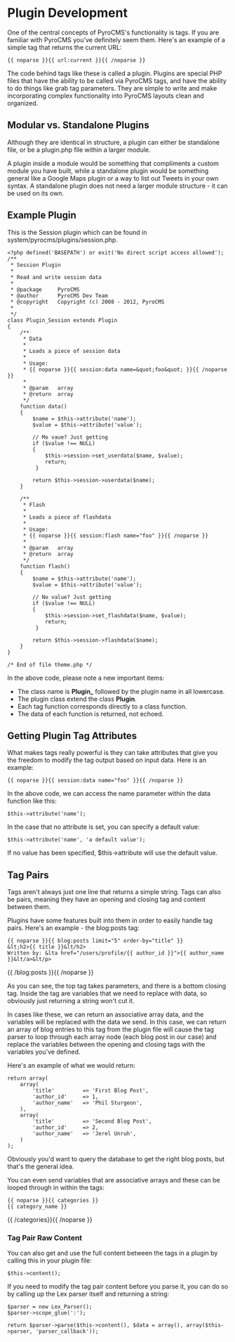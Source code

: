 # Plugin Development

One of the central concepts of PyroCMS's functionality is tags. If you are familiar with PyroCMS you've definitely seem them. Here's an example of a simple tag that returns the current URL:

	{{ noparse }}{{ url:current }}{{ /noparse }}
	
The code behind tags like these is called a plugin. Plugins are special PHP files that have the ability to be called via PyroCMS tags, and have the ability to do things like grab tag parameters. They are simple to write and make incorporating complex functionality into PyroCMS layouts clean and organized.

## Modular vs. Standalone Plugins

Although they are identical in structure, a plugin can either be standalone file, or be a plugin.php file within a larger module. 

A plugin inside a module would be something that compliments a custom module you have built, while a standalone plugin would be something general like a Google Maps plugin or a way to list out Tweets in your own syntax. A standalone plugin does not need a larger module structure - it can be used on its own.

## Example Plugin

This is the Session plugin which can be found in <def>system/pyrocms/plugins/session.php</def>.

	<?php defined('BASEPATH') or exit('No direct script access allowed');
	/**
	 * Session Plugin
	 *
	 * Read and write session data
	 *
	 * @package		PyroCMS
	 * @author		PyroCMS Dev Team
	 * @copyright	Copyright (c) 2008 - 2012, PyroCMS
	 *
	 */
	class Plugin_Session extends Plugin
	{ 
		/**
		 * Data
		 *
		 * Loads a piece of session data
		 *
		 * Usage:
		 * {{ noparse }}{{ session:data name=&quot;foo&quot; }}{{ /noparse }}
		 *
		 * @param	array
		 * @return	array
		 */
		function data()
		{ 
			$name = $this->attribute('name');
			$value = $this->attribute('value');
	
			// Mo vaue? Just getting
			if ($value !== NULL)
			{
				$this->session->set_userdata($name, $value);
				return;
			 }
	
			return $this->session->userdata($name);
		}
	
		/**
		 * Flash
		 *
		 * Loads a piece of flashdata
		 *
		 * Usage:
		 * {{ noparse }}{{ session:flash name="foo" }}{{ /noparse }}
		 *
		 * @param	array
		 * @return	array
		 */
		function flash()
		{
			$name = $this->attribute('name');
			$value = $this->attribute('value');
	
			// No value? Just getting
			if ($value !== NULL)
			{
				$this->session->set_flashdata($name, $value);
				return;
			 }
	
			return $this->session->flashdata($name);
		}
	}

	/* End of file theme.php */
	
In the above code, please note a new important items:

* The class name is **Plugin_** followed by the plugin name in all lowercase.
* The plugin class extend the class **Plugin**.
* Each tag function corresponds directly to a class function.
* The data of each function is returned, not echoed.
	
## Getting Plugin Tag Attributes

What makes tags really powerful is they can take attributes that give you the freedom to modify the tag output based on input data. Here is an example:

	{{ noparse }}{{ session:data name="foo" }}{{ /noparse }}

In the above code, we can access the name parameter within the data function like this:

	$this->attribute('name');

In the case that no attribute is set, you can specify a default value:

	$this->attribute('name', 'a default value');
	
If no value has been specified, $this->attribute will use the default value.

## Tag Pairs

Tags aren't always just one line that returns a simple string. Tags can also be pairs, meaning they have an opening and closing tag and content between them.

Plugins have some features built into them in order to easily handle tag pairs. Here's an example - the blog:posts tag: 

	{{ noparse }}{{ blog:posts limit="5" order-by="title" }}
	&lt;h2>{{ title }}&lt/h2>
	Written by: &lta href="/users/profile/{{ author_id }}">{{ author_name }}&lt/a>&lt/p>
{{ /blog:posts  }}{{ /noparse }}

As you can see, the top tag takes parameters, and there is a bottom closing tag. Inside the tag are variables that we need to replace with data, so obviously just returning a string won't cut it.

In cases like these, we can return an associative array data, and the variables will be replaced with the data we send. In this case, we can return an array of blog entries to this tag from the plugin file will cause the tag parser to loop through each array node (each blog post in our case) and replace the variables between the opening and closing tags with the variables you've defined.

Here's an example of what we would return:

	return array(
		array(
			'title'			=> 'First Blog Post',
			'author_id'		=> 1,
			'author_name'	=> 'Phil Sturgeon',
		),
		array(
			'title'			=> 'Second Blog Post',
			'author_id'		=> 2,
			'author_name'	=> 'Jerel Unruh',
		)
	);

Obviously you'd want to query the database to get the right blog posts, but that's the general idea.

You can even send variables that are associative arrays and these can be looped through in within the tags:

	{{ noparse }}{{ categories }}
	{{ category_name }}
{{ /categories}}{{ /noparse }}

### Tag Pair Raw Content

You can also get and use the full content between the tags in a plugin by calling this in your plugin file:

	$this->content();
	
If you need to modify the tag pair content before you parse it, you can do so by calling up the Lex parser itself and returning a string:

	$parser = new Lex_Parser();
	$parser->scope_glue(':');
	
	return $parser->parse($this->content(), $data = array(), array($this->parser, 'parser_callback'));